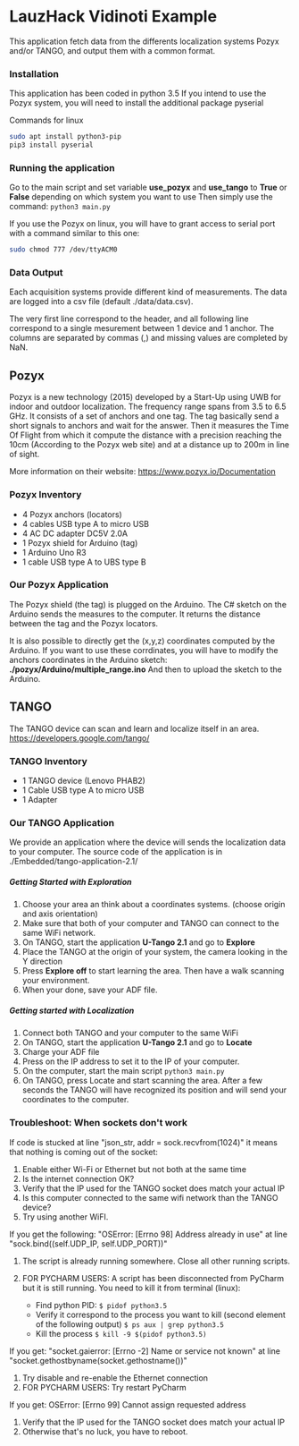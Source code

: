 # LauzHack Vidinoti Example

This application fetch data from the differents localization systems Pozyx and/or TANGO, and output them with a common format.

### Installation
This application has been coded in python 3.5
If you intend to use the Pozyx system, you will need to install the additional package pyserial

Commands for linux
```bash
sudo apt install python3-pip
pip3 install pyserial
```

### Running the application
Go to the main script and set variable __use_pozyx__ and __use_tango__ to __True__ or __False__ depending on which system you want to use
Then simply use the command:
`python3 main.py`

If you use the Pozyx on linux, you will have to grant access to serial port with a command similar to this one:
```bash
sudo chmod 777 /dev/ttyACM0
```

### Data Output
Each acquisition systems provide different kind of measurements. The data are logged into a csv file (default ./data/data.csv).

The very first line correspond to the header, and all following line correspond to a single mesurement between 1 device and 1 anchor.
The columns are separated by commas (,) and missing values are completed by NaN.

## Pozyx

Pozyx is a new technology (2015) developed by a Start-Up using UWB for indoor and outdoor localization. The frequency range spans from 3.5 to 6.5 GHz. It consists of a set of anchors and one tag. The tag basically send a short signals to anchors and wait for the answer. Then it measures the Time Of Flight from which it compute the distance with a precision reaching the 10cm (According to the Pozyx web site) and at a distance up to 200m in line of sight.

More information on their website: https://www.pozyx.io/Documentation

### Pozyx Inventory
 - 4 Pozyx anchors (locators)
 - 4 cables USB type A to micro USB
 - 4 AC DC adapter DC5V 2.0A
 - 1 Pozyx shield for Arduino (tag)
 - 1 Arduino Uno R3
 - 1 cable USB type A to UBS type B

### Our Pozyx Application
The Pozyx shield (the tag) is plugged on the Arduino. The C# sketch on the Arduino sends the measures to the computer. It returns the distance between the tag and the Pozyx locators.

It is also possible to directly get the (x,y,z) coordinates computed by the Arduino. If you want to use these corrdinates, you will have to modify the anchors coordinates in the Arduino sketch: __./pozyx/Arduino/multiple_range.ino__
And then to upload the sketch to the Arduino.

## TANGO
The TANGO device can scan and learn and localize itself in an area.
https://developers.google.com/tango/

### TANGO Inventory
 - 1 TANGO device (Lenovo PHAB2)
 - 1 Cable USB type A to micro USB
 - 1 Adapter

### Our TANGO Application
We provide an application where the device will sends the localization data to your computer.
The source code of the application is in ./Embedded/tango-application-2.1/

##### Getting Started with Exploration
1) Choose your area an think about a coordinates systems. (choose origin and axis orientation)
1) Make sure that both of your computer and TANGO can connect to the same WiFi network.
1) On TANGO, start the application __U-Tango 2.1__ and go to __Explore__
1) Place the TANGO at the origin of your system, the camera looking in the Y direction
1) Press __Explore off__ to start learning the area. Then have a walk scanning your environment.
1) When your done, save your ADF file.

##### Getting started with Localization
1) Connect both TANGO and your computer to the same WiFi
1) On TANGO, start the application __U-Tango 2.1__ and go to __Locate__
1) Charge your ADF file
1) Press on the IP address to set it to the IP of your computer.
1) On the computer, start the main script `python3 main.py`
1) On TANGO, press Locate and start scanning the area. After a few seconds the TANGO will have recognized its position and will send your coordinates to the computer.


### Troubleshoot: When sockets don't work

If code is stucked at line "json_str, addr = sock.recvfrom(1024)" it means that nothing is coming out of the socket:
1) Enable either Wi-Fi or Ethernet but not both at the same time
2) Is the internet connection OK?
3) Verify that the IP used for the TANGO socket does match your actual IP
4) Is this computer connected to the same wifi network than the TANGO device?
5) Try using another WiFI.

If you get the following: "OSError: [Errno 98] Address already in use" at line "sock.bind((self.UDP_IP, self.UDP_PORT))"
1) The script is already running somewhere. Close all other running scripts.
2) FOR PYCHARM USERS: A script has been disconnected from PyCharm but it is still running.
    You need to kill it from terminal (linux):

      - Find python PID: `$ pidof python3.5`
      - Verify it correspond to the process you want to kill (second element of the following output)  `$ ps aux | grep python3.5`
      - Kill the process  `$ kill -9 $(pidof python3.5)`

If you get: "socket.gaierror: [Errno -2] Name or service not known" at line "socket.gethostbyname(socket.gethostname())"
1) Try disable and re-enable the Ethernet connection
2) FOR PYCHARM USERS: Try restart PyCharm

If you get: OSError: [Errno 99] Cannot assign requested address
1) Verify that the IP used for the TANGO socket does match your actual IP
2) Otherwise that's no luck, you have to reboot.